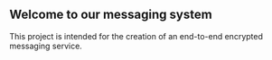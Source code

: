 ## Welcome to our messaging system

This project is intended for the creation of an end-to-end encrypted messaging service.